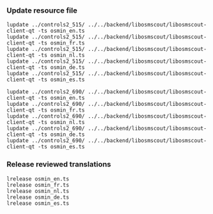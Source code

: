 ### Update resource file

    lupdate ../controls2_515/ ../../backend/libosmscout/libosmscout-client-qt -ts osmin_en.ts
    lupdate ../controls2_515/ ../../backend/libosmscout/libosmscout-client-qt -ts osmin_fr.ts
    lupdate ../controls2_515/ ../../backend/libosmscout/libosmscout-client-qt -ts osmin_nl.ts
    lupdate ../controls2_515/ ../../backend/libosmscout/libosmscout-client-qt -ts osmin_de.ts
    lupdate ../controls2_515/ ../../backend/libosmscout/libosmscout-client-qt -ts osmin_es.ts

    lupdate ../controls2_690/ ../../backend/libosmscout/libosmscout-client-qt -ts osmin_en.ts
    lupdate ../controls2_690/ ../../backend/libosmscout/libosmscout-client-qt -ts osmin_fr.ts
    lupdate ../controls2_690/ ../../backend/libosmscout/libosmscout-client-qt -ts osmin_nl.ts
    lupdate ../controls2_690/ ../../backend/libosmscout/libosmscout-client-qt -ts osmin_de.ts
    lupdate ../controls2_690/ ../../backend/libosmscout/libosmscout-client-qt -ts osmin_es.ts

### Release reviewed translations

    lrelease osmin_en.ts
    lrelease osmin_fr.ts
    lrelease osmin_nl.ts
    lrelease osmin_de.ts
    lrelease osmin_es.ts

